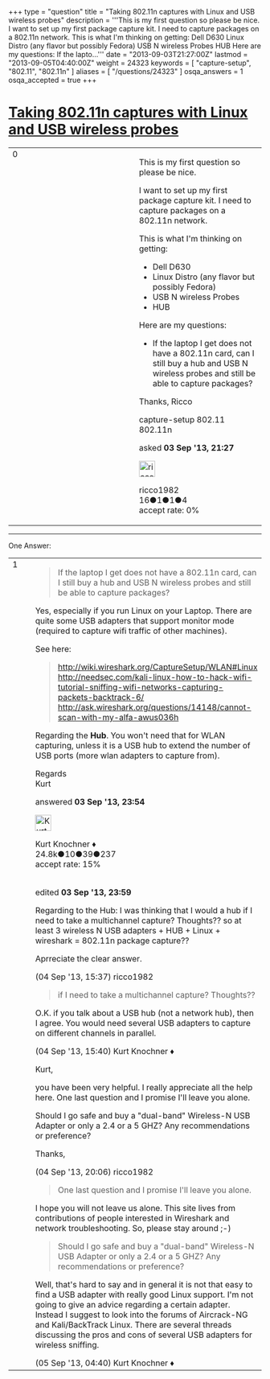 +++
type = "question"
title = "Taking 802.11n captures with Linux and USB wireless probes"
description = '''This is my first question so please be nice. I want to set up my first package capture kit. I need to capture packages on a 802.11n network.  This is what I&#x27;m thinking on getting:  Dell D630 Linux Distro (any flavor but possibly Fedora) USB N wireless Probes HUB  Here are my questions:  If the lapto...'''
date = "2013-09-03T21:27:00Z"
lastmod = "2013-09-05T04:40:00Z"
weight = 24323
keywords = [ "capture-setup", "802.11", "802.11n" ]
aliases = [ "/questions/24323" ]
osqa_answers = 1
osqa_accepted = true
+++

<div class="headNormal">

# [Taking 802.11n captures with Linux and USB wireless probes](/questions/24323/taking-80211n-captures-with-linux-and-usb-wireless-probes)

</div>

<div id="main-body">

<div id="askform">

<table id="question-table" style="width:100%;"><colgroup><col style="width: 50%" /><col style="width: 50%" /></colgroup><tbody><tr class="odd"><td style="width: 30px; vertical-align: top"><div class="vote-buttons"><span id="post-24323-upvote" class="ajax-command post-vote up" rel="nofollow" title="I like this post (click again to cancel)"> </span><div id="post-24323-score" class="post-score" title="current number of votes">0</div><span id="post-24323-downvote" class="ajax-command post-vote down" rel="nofollow" title="I dont like this post (click again to cancel)"> </span> <span id="favorite-mark" class="ajax-command favorite-mark" rel="nofollow" title="mark/unmark this question as favorite (click again to cancel)"> </span><div id="favorite-count" class="favorite-count"></div></div></td><td><div id="item-right"><div class="question-body"><p>This is my first question so please be nice.</p><p>I want to set up my first package capture kit. I need to capture packages on a 802.11n network.</p><p>This is what I'm thinking on getting:</p><ul><li>Dell D630</li><li>Linux Distro (any flavor but possibly Fedora)</li><li>USB N wireless Probes</li><li>HUB</li></ul><p>Here are my questions:</p><ul><li>If the laptop I get does not have a 802.11n card, can I still buy a hub and USB N wireless probes and still be able to capture packages?</li></ul><p>Thanks, Ricco</p></div><div id="question-tags" class="tags-container tags"><span class="post-tag tag-link-capture-setup" rel="tag" title="see questions tagged &#39;capture-setup&#39;">capture-setup</span> <span class="post-tag tag-link-802.11" rel="tag" title="see questions tagged &#39;802.11&#39;">802.11</span> <span class="post-tag tag-link-802.11n" rel="tag" title="see questions tagged &#39;802.11n&#39;">802.11n</span></div><div id="question-controls" class="post-controls"></div><div class="post-update-info-container"><div class="post-update-info post-update-info-user"><p>asked <strong>03 Sep '13, 21:27</strong></p><img src="https://secure.gravatar.com/avatar/aab02649c6c5ad77836869be2b1a9d4a?s=32&amp;d=identicon&amp;r=g" class="gravatar" width="32" height="32" alt="ricco1982&#39;s gravatar image" /><p><span>ricco1982</span><br />
<span class="score" title="16 reputation points">16</span><span title="1 badges"><span class="badge1">●</span><span class="badgecount">1</span></span><span title="1 badges"><span class="silver">●</span><span class="badgecount">1</span></span><span title="4 badges"><span class="bronze">●</span><span class="badgecount">4</span></span><br />
<span class="accept_rate" title="Rate of the user&#39;s accepted answers">accept rate:</span> <span title="ricco1982 has no accepted answers">0%</span></p></div></div><div id="comments-container-24323" class="comments-container"></div><div id="comment-tools-24323" class="comment-tools"></div><div class="clear"></div><div id="comment-24323-form-container" class="comment-form-container"></div><div class="clear"></div></div></td></tr></tbody></table>

------------------------------------------------------------------------

<div class="tabBar">

<span id="sort-top"></span>

<div class="headQuestions">

One Answer:

</div>

</div>

<span id="24332"></span>

<div id="answer-container-24332" class="answer accepted-answer">

<table style="width:100%;"><colgroup><col style="width: 50%" /><col style="width: 50%" /></colgroup><tbody><tr class="odd"><td style="width: 30px; vertical-align: top"><div class="vote-buttons"><span id="post-24332-upvote" class="ajax-command post-vote up" rel="nofollow" title="I like this post (click again to cancel)"> </span><div id="post-24332-score" class="post-score" title="current number of votes">1</div><span id="post-24332-downvote" class="ajax-command post-vote down" rel="nofollow" title="I dont like this post (click again to cancel)"> </span> <span class="accept-answer on" rel="nofollow" title="ricco1982 has selected this answer as the correct answer"> </span></div></td><td><div class="item-right"><div class="answer-body"><blockquote><p>If the laptop I get does not have a 802.11n card, can I still buy a hub and USB N wireless probes and still be able to capture packages?</p></blockquote><p>Yes, especially if you run Linux on your Laptop. There are quite some USB adapters that support monitor mode (required to capture wifi traffic of other machines).</p><p>See here:</p><blockquote><p><a href="http://wiki.wireshark.org/CaptureSetup/WLAN#Linux">http://wiki.wireshark.org/CaptureSetup/WLAN#Linux</a><br />
<a href="http://needsec.com/kali-linux-how-to-hack-wifi-tutorial-sniffing-wifi-networks-capturing-packets-backtrack-6/">http://needsec.com/kali-linux-how-to-hack-wifi-tutorial-sniffing-wifi-networks-capturing-packets-backtrack-6/</a><br />
<a href="http://ask.wireshark.org/questions/14148/cannot-scan-with-my-alfa-awus036h">http://ask.wireshark.org/questions/14148/cannot-scan-with-my-alfa-awus036h</a></p></blockquote><p>Regarding the <strong>Hub</strong>. You won't need that for WLAN capturing, unless it is a USB hub to extend the number of USB ports (more wlan adapters to capture from).</p><p>Regards<br />
Kurt</p></div><div class="answer-controls post-controls"></div><div class="post-update-info-container"><div class="post-update-info post-update-info-user"><p>answered <strong>03 Sep '13, 23:54</strong></p><img src="https://secure.gravatar.com/avatar/23b7bf5b13bc2c98b2e8aa9869ca5d75?s=32&amp;d=identicon&amp;r=g" class="gravatar" width="32" height="32" alt="Kurt%20Knochner&#39;s gravatar image" /><p><span>Kurt Knochner ♦</span><br />
<span class="score" title="24767 reputation points"><span>24.8k</span></span><span title="10 badges"><span class="badge1">●</span><span class="badgecount">10</span></span><span title="39 badges"><span class="silver">●</span><span class="badgecount">39</span></span><span title="237 badges"><span class="bronze">●</span><span class="badgecount">237</span></span><br />
<span class="accept_rate" title="Rate of the user&#39;s accepted answers">accept rate:</span> <span title="Kurt Knochner has 344 accepted answers">15%</span> </br></br></p></div><div class="post-update-info post-update-info-edited"><p><span> edited <strong>03 Sep '13, 23:59</strong> </span></p></div></div><div id="comments-container-24332" class="comments-container"><span id="24360"></span><div id="comment-24360" class="comment"><div id="post-24360-score" class="comment-score"></div><div class="comment-text"><p>Regarding to the Hub: I was thinking that I would a hub if I need to take a multichannel capture? Thoughts?? so at least 3 wireless N USB adapters + HUB + Linux + wireshark = 802.11n package capture??</p><p>Aprreciate the clear answer.</p></div><div id="comment-24360-info" class="comment-info"><span class="comment-age">(04 Sep '13, 15:37)</span> <span class="comment-user userinfo">ricco1982</span></div></div><span id="24361"></span><div id="comment-24361" class="comment"><div id="post-24361-score" class="comment-score"></div><div class="comment-text"><blockquote><p>if I need to take a multichannel capture? Thoughts??</p></blockquote><p>O.K. if you talk about a USB hub (not a network hub), then I agree. You would need several USB adapters to capture on different channels in parallel.</p></div><div id="comment-24361-info" class="comment-info"><span class="comment-age">(04 Sep '13, 15:40)</span> <span class="comment-user userinfo">Kurt Knochner ♦</span></div></div><span id="24368"></span><div id="comment-24368" class="comment"><div id="post-24368-score" class="comment-score"></div><div class="comment-text"><p>Kurt,</p><p>you have been very helpful. I really appreciate all the help here. One last question and I promise I'll leave you alone.</p><p>Should I go safe and buy a "dual-band" Wireless-N USB Adapter or only a 2.4 or a 5 GHZ? Any recommendations or preference?</p><p>Thanks,</p></div><div id="comment-24368-info" class="comment-info"><span class="comment-age">(04 Sep '13, 20:06)</span> <span class="comment-user userinfo">ricco1982</span></div></div><span id="24376"></span><div id="comment-24376" class="comment"><div id="post-24376-score" class="comment-score"></div><div class="comment-text"><blockquote><p>One last question and I promise I'll leave you alone.</p></blockquote><p>I hope you will not leave us alone. This site lives from contributions of people interested in Wireshark and network troubleshooting. So, please stay around ;-)</p><blockquote><p>Should I go safe and buy a "dual-band" Wireless-N USB Adapter or only a 2.4 or a 5 GHZ? Any recommendations or preference?</p></blockquote><p>Well, that's hard to say and in general it is not that easy to find a USB adapter with really good Linux support. I'm not going to give an advice regarding a certain adapter. Instead I suggest to look into the forums of Aircrack-NG and Kali/BackTrack Linux. There are several threads discussing the pros and cons of several USB adapters for wireless sniffing.</p></div><div id="comment-24376-info" class="comment-info"><span class="comment-age">(05 Sep '13, 04:40)</span> <span class="comment-user userinfo">Kurt Knochner ♦</span></div></div></div><div id="comment-tools-24332" class="comment-tools"></div><div class="clear"></div><div id="comment-24332-form-container" class="comment-form-container"></div><div class="clear"></div></div></td></tr></tbody></table>

</div>

<div class="paginator-container-left">

</div>

</div>

</div>

